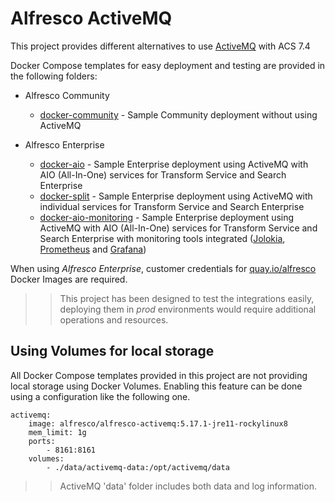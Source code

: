 # Alfresco ActiveMQ

This project provides different alternatives to use [ActiveMQ](https://activemq.apache.org) with ACS 7.4

Docker Compose templates for easy deployment and testing are provided in the following folders:

* Alfresco Community

  * [docker-community](docker-community) - Sample Community deployment without using ActiveMQ

* Alfresco Enterprise

  * [docker-aio](docker-aio) - Sample Enterprise deployment using ActiveMQ with AIO (All-In-One) services for Transform Service and Search Enterprise
  * [docker-split](docker-split) - Sample Enterprise deployment using ActiveMQ with individual services for Transform Service and Search Enterprise
  * [docker-aio-monitoring](docker-aio-monitoring) - Sample Enterprise deployment using ActiveMQ with AIO (All-In-One) services for Transform Service and Search Enterprise with monitoring tools integrated ([Jolokia](https://jolokia.org), [Prometheus](https://prometheus.io) and [Grafana](https://grafana.com))

When using *Alfresco Enterprise*, customer credentials for [quay.io/alfresco](https://quay.io/organization/alfresco) Docker Images are required.

>> This project has been designed to test the integrations easily, deploying them in *prod* environments would require additional operations and resources.


## Using Volumes for local storage

All Docker Compose templates provided in this project are not providing local storage using Docker Volumes. Enabling this feature can be done using a configuration like the following one.

```
activemq:
    image: alfresco/alfresco-activemq:5.17.1-jre11-rockylinux8
    mem_limit: 1g
    ports:
        - 8161:8161
    volumes:
        - ./data/activemq-data:/opt/activemq/data
```

>> ActiveMQ 'data' folder includes both data and log information.